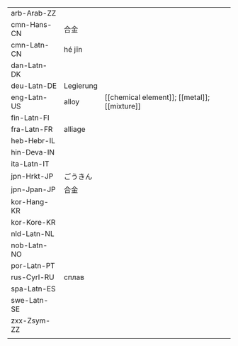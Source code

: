 | | | |
|-|-|-|
| arb-Arab-ZZ |  |  |
| cmn-Hans-CN | 合金 |  |
| cmn-Latn-CN | hé jīn |  |
| dan-Latn-DK |  |  |
| deu-Latn-DE | Legierung |  |
| eng-Latn-US | alloy | [[chemical element]]; [[metal]]; [[mixture]] |
| fin-Latn-FI |  |  |
| fra-Latn-FR | alliage |  |
| heb-Hebr-IL |  |  |
| hin-Deva-IN |  |  |
| ita-Latn-IT |  |  |
| jpn-Hrkt-JP | ごうきん |  |
| jpn-Jpan-JP | 合金 |  |
| kor-Hang-KR |  |  |
| kor-Kore-KR |  |  |
| nld-Latn-NL |  |  |
| nob-Latn-NO |  |  |
| por-Latn-PT |  |  |
| rus-Cyrl-RU | сплав |  |
| spa-Latn-ES |  |  |
| swe-Latn-SE |  |  |
| zxx-Zsym-ZZ |  |  |
|  |  |  |